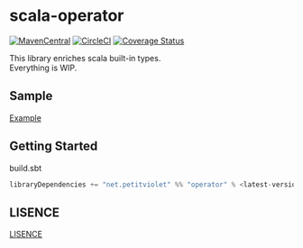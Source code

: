 # scala-operator

[![MavenCentral](https://maven-badges.herokuapp.com/maven-central/net.petitviolet/operator_2.12/badge.svg)](https://maven-badges.herokuapp.com/maven-central/net.petitviolet/operator_2.12)
[![CircleCI](https://circleci.com/gh/petitviolet/scala-operator/tree/master.svg?style=svg)](https://circleci.com/gh/petitviolet/scala-operator/tree/master)
[![Coverage Status](https://coveralls.io/repos/github/petitviolet/scala-operator/badge.svg?branch=master)](https://coveralls.io/github/petitviolet/scala-operator?branch=master)

This library enriches scala built-in types.  
Everything is WIP.

## Sample

[Example](https://github.com/petitviolet/scala-operator/blob/master/modules/example/src/main/scala/net/petitviolet/operator/Example.scala)

## Getting Started

build.sbt

```scala
libraryDependencies += "net.petitviolet" %% "operator" % <latest-version>
```

## LISENCE

[LISENCE](https://github.com/petitviolet/scala-operator/blob/master/LICENSE)
